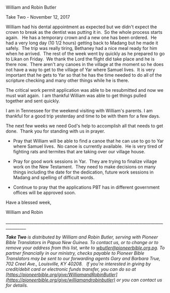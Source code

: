 William and Robin Butler

Take Two - November 12, 2017

William had his dental appointment as expected but we didn\'t expect the
crown to break as the dentist was putting it in.  So the whole process
starts again.   He has a temporary crown and a new one has been ordered.
 He had a very long day (10 1/2 hours) getting back to Madang but he
made it safely.  The trip was really tiring, Bethaney had a nice meal
ready for him when he arrived.  The rest of the week went by quickly as
he prepared to go to Likan on Friday.  We thank the Lord the flight did
take place and he is there now.  There aren\'t any canoes in the village
at the moment so he does not have a way to get to the village of Yar
where Samuel lives.  It is very important that he gets to Yar so that he
has the time needed to do all of the scripture checking and many other
things while he is there.

The critical work permit application was able to be resubmitted and now
we must wait again.  I am thankful William was able to get things pulled
together and sent quickly.

I am in Tennessee for the weekend visiting with William\'s parents. I am
thankful for a good trip yesterday and time to be with them for a few
days.

The next few weeks we need God\'s help to accomplish all that needs to
get done.  Thank you for standing with us in prayer.

-   Pray that William will be able to find a canoe that he can use to go
    to Yar where Samuel lives.  No canoe is currently available.  He is
    very tired of fighting rats and termites that are taking over our
    village house.

-   Pray for good work sessions in Yar.  They are trying to finalize
    village work on the New Testament.  They need to make decisions on
    many things including the date for the dedication, future work
    sessions in Madang and spelling of difficult words.

-   Continue to pray that the applications PBT has in different
    government offices will be approved soon.

Have a blessed week,

William and Robin

\_\_\_\_\_\_\_\_\_\_\_\_\_\_\_\_\_\_\_\_\_\_\_\_\_\_\_\_\_\_\_\_\_\_\_\_\_\_\_\_\_\_\_\_\_\_\_\_\_\_\_\_\_\_\_\_\_\_\_\_\_\_\_\_\_\_\_\_\_\_\_\_\_\_\_\_\_\_\_\_\_\_\_\_\_\_\_\_

***Take Two** is distributed by William and Robin Butler, serving with
Pioneer Bible Translators in Papua New Guinea. To contact us, or to
change or to remove your address from this list, write to
<wbutler@pioneerbible.org.pg>. To partner financially in our ministry,
checks payable to Pioneer Bible Translators may be sent to our
forwarding agents Gary and Barbara True, 702 Creel Ave., Louisville, KY
40208.   If you're interested in giving by credit/debit card or
electronic funds transfer, you can do so at
[https://pioneerbible.org/give/WilliamandRobinButler](https://pioneerbible.org/give/williamandrobinbutler)
or you can contact us for details.*
